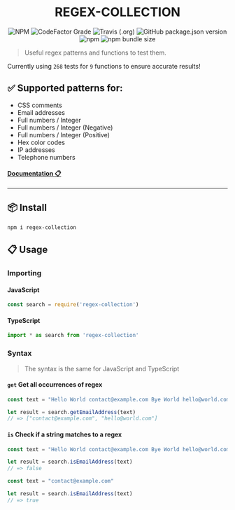 <p align="center"> 
<h1 align="center"> REGEX-COLLECTION </h1>
</p>
<p align="center"> 
  <img alt="NPM" src="https://img.shields.io/npm/l/regex-collection?style=flat-square">
  <img alt="CodeFactor Grade" src="https://img.shields.io/codefactor/grade/github/1337z/regex-collection?style=flat-square">
  <img alt="Travis (.org)" src="https://img.shields.io/travis/1337z/regex-collection?style=flat-square">
  <img alt="GitHub package.json version" src="https://img.shields.io/github/package-json/v/1337z/regex-collection?style=flat-square">
  <img alt="npm" src="https://img.shields.io/npm/dt/regex-collection?style=flat-square">
  <img alt="npm bundle size" src="https://img.shields.io/bundlephobia/min/regex-collection?style=flat-square">
</p>



> Useful regex patterns and functions to test them.

Currently using `268` tests for `9` functions to ensure accurate results!

## :white_check_mark: Supported patterns for:
- CSS comments
- Email addresses
- Full numbers / Integer
- Full numbers / Integer (Negative)
- Full numbers / Integer (Positive)
- Hex color codes
- IP addresses
- Telephone numbers

#### [Documentation :clipboard:](https://1337z.github.io/regex-collection/)

---

## :package: Install

```
npm i regex-collection
```

## :clipboard: Usage

### Importing
#### JavaScript
```javascript
const search = require('regex-collection')
```

#### TypeScript
```typescript
import * as search from 'regex-collection'
```

### Syntax
> The syntax is the same for JavaScript and TypeScript

#### `get` Get all occurrences of regex
```javascript
const text = "Hello World contact@example.com Bye World hello@world.com"

let result = search.getEmailAddress(text)
// => ["contact@example.com", "hello@world.com"]
```

#### `is` Check if a string matches to a regex
```javascript
const text = "Hello World contact@example.com Bye World hello@world.com"

let result = search.isEmailAddress(text)
// => false
```

```javascript
const text = "contact@example.com"

let result = search.isEmailAddress(text)
// => true
```